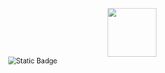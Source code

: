<div id="header" align="center">
  <img src="https://media.giphy.com/media/M9gbBd9nbDrOTu1Mqx/giphy.gif" width="100"/>
</div>
<img alt="Static Badge" src="https://img.shields.io/badge/LinkedIn-blue?link=https%3A%2F%2Fwww.linkedin.com%2Fin%2Fluis-valle-arellanes-66155a124%2F">

